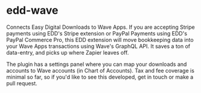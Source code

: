 # edd-wave

Connects Easy Digital Downloads to Wave Apps. If you are accepting Stripe payments using EDD's Stripe extension or PayPal Payments using EDD's PayPal Commerce Pro, this EDD extension will move bookkeeping data into your Wave Apps transactions using Wave's GraphQL API. It saves a ton of data-entry, and picks up where Zapier leaves off.

The plugin has a settings panel where you can map your downloads and accounts to Wave accounts (in Chart of Accounts). Tax and fee coverage is minimal so far, so if you'd like to see this developed, get in touch or make a pull request.
